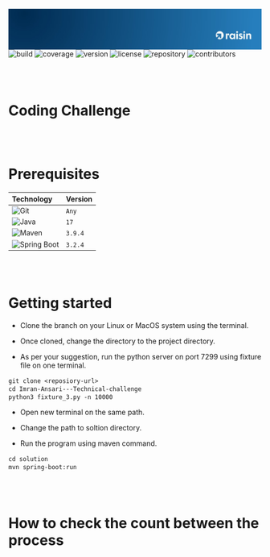 <br />
<div>
  <a href="https://github.com/othneildrew/Best-README-Template">
    <img  style="float: right;"  src="src/main/resources/join_raisin_linkedIn.jpeg" alt="Logo" top="0" left="0">
  </a>
</div>

<!------------------------------------------------------------------------------------------------------------------------>

<br/>

![build](https://img.shields.io/badge/build-passing-blue)
![coverage](https://img.shields.io/badge/coverage-100-bright_green)
![version](https://img.shields.io/badge/version-1.0-navy)
![license](https://img.shields.io/badge/license-none-beige)
![repository](https://img.shields.io/badge/repository-private-brown)
![contributors](https://img.shields.io/badge/contributors-1-chocolate)

<br/>

<!------------------------------------------------------------------------------------------------------------------------>

<br/>

# Coding Challenge



<br/>

<!------------------------------------------------------------------------------------------------------------------------>


<br/>

# Prerequisites

| Technology                               | Version |
| :---                                     | :---    |
| ![Git][git]                              | `Any`   |
| ![Java][java]                            |   `17`  |
| ![Maven][apache-maven]                   | `3.9.4` |
| ![Spring Boot][spring-boot]              | `3.2.4` |

<br/>

<!------------------------------------------------------------------------------------------------------------------------>

<br/>

# Getting started

- Clone the branch on your Linux or MacOS system using the terminal.

- Once cloned, change the directory to the project directory.

- As per your suggestion, run the python server on port 7299 using fixture file on one terminal.

```
git clone <reposiory-url>
cd Imran-Ansari---Technical-challenge
python3 fixture_3.py -n 10000
```

- Open new terminal on the same path.

- Change the path to soltion directory.

- Run the program using maven command.

```
cd solution
mvn spring-boot:run
```

<br/>

<!------------------------------------------------------------------------------------------------------------------------> 

<br/>

# How to check the count between the process




<!------------------------------------------------------------------------------------------------------------------------>
<br/>
<!------------------------------------------------------------------------------------------------------------------------>





<!-------------------------------------------------------BADGES----------------------------------------------------------->


[developers]: https://github.com/imran-dev100/employee-management-tool/graphs/contributors
[spring-boot]: https://img.shields.io/badge/Spring_Boot-F2F4F9?style=for-the-badge&logo=spring-boot
[apache-maven]: https://img.shields.io/badge/apache_maven-C71A36?style=for-the-badge&logo=apachemaven&logoColor=white
[git]: https://img.shields.io/badge/GIT-E44C30?style=for-the-badge&logo=git&logoColor=white
[java]: https://img.shields.io/badge/java-%23ED8B00.svg?style=for-the-badge&logo=openjdk&logoColor=white

<br/>
<!------------------------------------------------------------------------------------------------------------------------>

